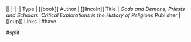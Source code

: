 ||
|-|-|
Type | [[book]]
Author | [[lincoln]]
Title | *Gods and Demons, Priests and Scholars: Critical Explorations in the History of Religions*
Publisher | [[cup]]
Links | #have 


#split 